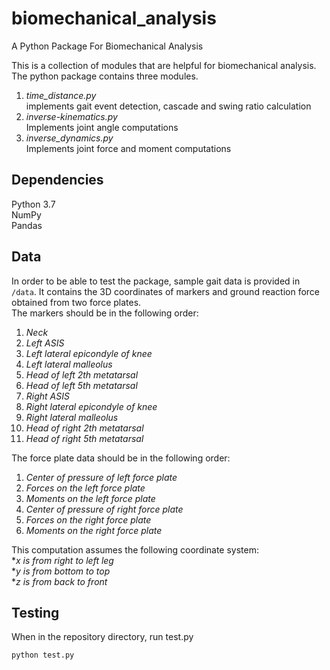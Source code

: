 # biomechanical_analysis
A Python Package For Biomechanical Analysis <br />

This is a collection of modules that are helpful for biomechanical analysis. The python package contains three modules. <br />
1. *time_distance.py* <br />
  implements gait event detection, cascade and swing ratio calculation <br />
2. *inverse-kinematics.py* <br />
  Implements joint angle computations <br />
3. *inverse_dynamics.py* <br />
  Implements joint force and moment computations <br />

## Dependencies
Python 3.7 <br />
NumPy <br />
Pandas 

## Data
In order to be able to test the package, sample gait data is provided in ```/data```. It contains the 3D coordinates of markers and ground reaction force obtained from two force plates. <br />
The markers should be in the following order: <br />
1.	*Neck*
2.	*Left ASIS*
3.	*Left lateral epicondyle of knee* 
4.	*Left lateral malleolus*
5.	*Head of left 2th metatarsal*
6.	*Head of left 5th metatarsal*
7.	*Right ASIS*
8.	*Right lateral epicondyle of knee*
9.	*Right lateral malleolus*
10.	*Head of right 2th metatarsal*
11.	*Head of right 5th metatarsal*

The force plate data should be in the following order: <br />
1.	*Center of pressure of left force plate*
2.	*Forces on the left force plate*
3.	*Moments on the left force plate*
4.	*Center of pressure of right force plate*
5.	*Forces on the right force plate*
6.	*Moments on the right force plate*

This computation assumes the following coordinate system: <br />
**x is from right to left leg* <br />
**y is from bottom to top* <br />
**z is from back to front* <br />

## Testing
When in the repository directory, run test.py <br />
```
python test.py
```
